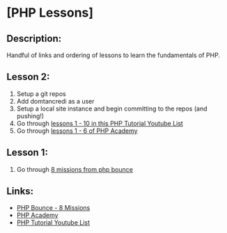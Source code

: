 # [PHP Lessons]

## Description:

Handful of links and ordering of lessons to learn the fundamentals of PHP.

## Lesson 2:

1. Setup a git repos
2. Add domtancredi as a user
3. Setup a local site instance and begin committing to the repos (and pushing!)
4. Go through [lessons 1 - 10 in this PHP Tutorial Youtube List](http://www.youtube.com/playlist?list=PL442FA2C127377F07&feature=plcp) 
5. Go through [lessons 1 - 6 of PHP Academy](https://phpacademy.org/course/mysql-php-basics-database)

## Lesson 1:

1. Go through [8 missions from php bounce](http://phpbounce.aws.af.cm/)

## Links:

* [PHP Bounce - 8 Missions](http://phpbounce.aws.af.cm/)
* [PHP Academy](https://phpacademy.org/course/mysql-php-basics-database)
* [PHP Tutorial Youtube List](http://www.youtube.com/playlist?list=PL442FA2C127377F07&feature=plcp) 
